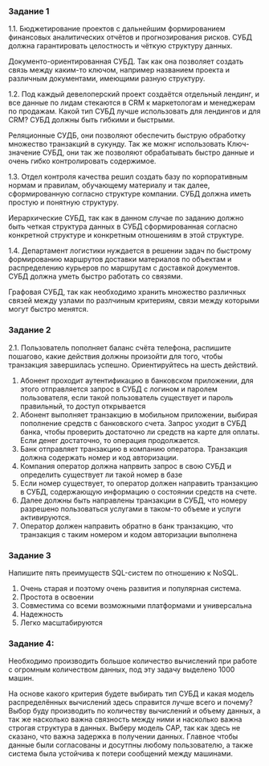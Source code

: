 ### Задание 1

1.1. Бюджетирование проектов с дальнейшим формированием финансовых аналитических отчётов и прогнозирования рисков. СУБД должна гарантировать целостность и чёткую структуру данных.

Документо-ориентированная СУБД. Так как она позволяет создать связь между каким-то ключом, например названием проекта и различным документами, имеющими разную структуру.

1.2. Под каждый девелоперский проект создаётся отдельный лендинг, и все данные по лидам стекаются в CRM к маркетологам и менеджерам по продажам. Какой тип СУБД лучше использовать для лендингов и для CRM? СУБД должны быть гибкими и быстрыми.

Реляционные СУДБ, они позволяют обеспечить быструю обработку множество транзакций в сукунду. Так же можнг использовать Ключ-значение СУБД, они так же позволяют обрабатывать быстро данные и очень гибко контролировать содержимое.

1.3. Отдел контроля качества решил создать базу по корпоративным нормам и правилам, обучающему материалу и так далее, сформированную согласно структуре компании. СУБД должна иметь простую и понятную структуру.

Иерархические СУБД, так как в данном случае по заданию должно быть четкая структура данных в СУБД сформированная согласно конкретной структуре и конкретным отношениям в этой структуре.

1.4. Департамент логистики нуждается в решении задач по быстрому формированию маршрутов доставки материалов по объектам и распределению курьеров по маршрутам с доставкой документов. СУБД должна уметь быстро работать со связями.

Графовая СУБД, так как необходимо хранить множество различных связей между узлами по разлчиным критериям, связи между которыми могут быстро менятся.

### Задание 2
2.1. Пользователь пополняет баланс счёта телефона, распишите пошагово, какие действия должны произойти для того, чтобы транзакция завершилась успешно. Ориентируйтесь на шесть действий.
1. Абонент проходит аутентификацию в банковском приложении, для этого отправляется запрос в СУБД с логином и паролем пользователя, если такой пользователь существует и пароль правильный, то доступ открывается
2. Абонент выполняет транзакцию в мобильном приложении, выбирая пополнение средств с банковского счета. Запрос уходит в СУБД банка, чтобы проверить достаточно ли средств на карте для оплаты. Если денег достаточно, то операция продолжается.
3. Банк отправляет транзакцию в компанию оператора. Транзакция должна содержать номер и код авторизации.
4. Компания оператор должна напрвить запрос в свою СУБД и определить существует ли такой номер в базе
5. Если номер существует, то оператор должен направить транзакцию в СУБД, содержающую информацию о состоянии средств на счете.
6. Далее должны быть направлены транзакции в СУБД, что номеру разрешено пользоваться услугами в таком-то объеме и услуги активируются.
7. Оператор должен направить обратно в банк транзакцию, что транзакция с таким номером и кодом авторизации выполнена
### Задание 3 
Напишите пять преимуществ SQL-систем по отношению к NoSQL.
1. Очень старая и поэтому очень развития и популярная система.
2. Простота в освоении
3. Совместима со всеми возможными платформами и универсальна
4. Надежность
5. Легко масштабируются

### Задание 4:

Необходимо производить большое количество вычислений при работе с огромным количеством данных, под эту задачу выделено 1000 машин.

На основе какого критерия будете выбирать тип СУБД и какая модель распределённых вычислений здесь справится лучше всего и почему?
Выбор буду производить по количеству вычислений и объему данных, а так же насколько важна связность между ними и насколько важна строгая структура в данных.
Выберу модель CAP, так как здесь не сказано, что важна задержка в получении данных. Главное чтобы данные были согласованы и досутпны любому пользователю, а также система была устойчива к потери сообщений между машинами.
